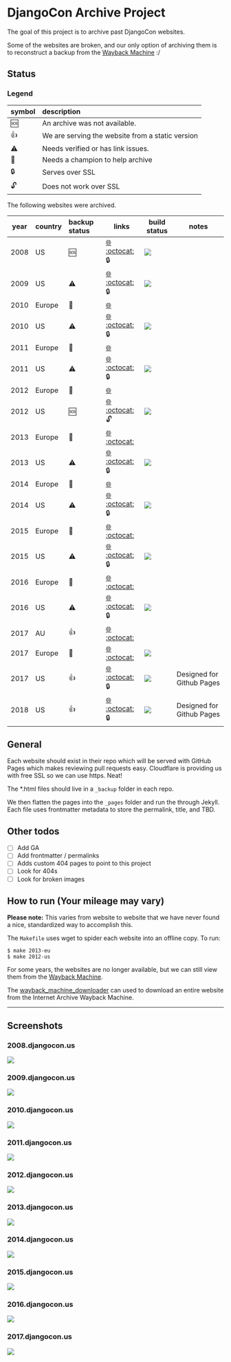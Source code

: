# DjangoCon Archive Project

The goal of this project is to archive past DjangoCon websites. 

Some of the websites are broken, and our only option of archiving them is to reconstruct a backup from the [Wayback Machine](https://archive.org/) :/ 

## Status

### Legend

| symbol        | description                                      |
| :------------ | :----------------------------------------------- |
| :sos:         | An archive was not available.                    |
| :thumbsup:    | We are serving the website from a static version |
| :warning:     | Needs verified or has link issues.               |
| :wave:        | Needs a champion to help archive                 |
| :lock:        | Serves over SSL                                  |
| :unlock:      | Does not work over SSL                           |

The following websites were archived.

| year | country | backup status | links                                                                                                                         | build status                                                                                                                  | notes                     |
| :--: | :------ | :------------ | ----------------------------------------------------------------------------------------------------------------------------- | ----------------------------------------------------------------------------------------------------------------------------- | ------------------------- |
| 2008 | US      | :sos:         | [:globe_with_meridians:](https://2008.djangocon.us)      [:octocat:](https://github.com/djangocon/2008.djangocon.us) :lock:   | [![](https://travis-ci.org/djangocon/2008.djangocon.us.svg?branch=master)](https://travis-ci.org/djangocon/2008.djangocon.us) |                           |
| 2009 | US      | :warning:     | [:globe_with_meridians:](https://2009.djangocon.us)      [:octocat:](https://github.com/djangocon/2009.djangocon.us) :lock:   | [![](https://travis-ci.org/djangocon/2009.djangocon.us.svg?branch=master)](https://travis-ci.org/djangocon/2009.djangocon.us) |                           |
| 2010 | Europe  | :wave:        | [:globe_with_meridians:](http://2010.djangocon.eu)                                                                            |                                                                                                                               |                           |
| 2010 | US      | :warning:     | [:globe_with_meridians:](https://2010.djangocon.us)      [:octocat:](https://github.com/djangocon/2010.djangocon.us) :lock:   | [![](https://travis-ci.org/djangocon/2010.djangocon.us.svg?branch=master)](https://travis-ci.org/djangocon/2010.djangocon.us) |                           |
| 2011 | Europe  | :wave:        | [:globe_with_meridians:](http://2011.djangocon.eu)                                                                            |                                                                                                                               |                           |
| 2011 | US      | :warning:     | [:globe_with_meridians:](https://2011.djangocon.us)      [:octocat:](https://github.com/djangocon/2011.djangocon.us) :lock:   | [![](https://travis-ci.org/djangocon/2011.djangocon.us.svg?branch=master)](https://travis-ci.org/djangocon/2011.djangocon.us) |                           |
| 2012 | Europe  | :wave:        | [:globe_with_meridians:](http://2012.djangocon.eu)                                                                            |                                                                                                                               |                           |
| 2012 | US      | :sos:         | [:globe_with_meridians:](https://2012.djangocon.us)      [:octocat:](https://github.com/djangocon/2012.djangocon.us) :unlock: | [![](https://travis-ci.org/djangocon/2012.djangocon.us.svg?branch=master)](https://travis-ci.org/djangocon/2012.djangocon.us) |                           |
| 2013 | Europe  | :wave:        | [:globe_with_meridians:](http://2013.djangocon.eu)       [:octocat:](https://github.com/djangocon/2013.djangocon.eu)          |                                                                                                                               |                           |
| 2013 | US      | :warning:     | [:globe_with_meridians:](https://2013.djangocon.us)      [:octocat:](https://github.com/djangocon/2013.djangocon.us) :lock:   | [![](https://travis-ci.org/djangocon/2013.djangocon.us.svg?branch=master)](https://travis-ci.org/djangocon/2013.djangocon.us) |                           |
| 2014 | Europe  | :wave:        | [:globe_with_meridians:](http://2014.djangocon.eu)                                                                            |                                                                                                                               |                           |
| 2014 | US      | :warning:     | [:globe_with_meridians:](https://2014.djangocon.us)      [:octocat:](https://github.com/djangocon/2014.djangocon.us) :lock:   | [![](https://travis-ci.org/djangocon/2014.djangocon.us.svg?branch=master)](https://travis-ci.org/djangocon/2014.djangocon.us) |                           |
| 2015 | Europe  | :wave:        | [:globe_with_meridians:](http://2015.djangocon.eu)       [:octocat:](https://github.com/djangocon/2015.djangocon.eu)          |                                                                                                                               |                           |
| 2015 | US      | :warning:     | [:globe_with_meridians:](https://2015.djangocon.us)      [:octocat:](https://github.com/djangocon/2015.djangocon.us) :lock:   | [![](https://travis-ci.org/djangocon/2015.djangocon.us.svg?branch=master)](https://travis-ci.org/djangocon/2015.djangocon.us) |                           |
| 2016 | Europe  | :wave:        | [:globe_with_meridians:](https://2016.djangocon.eu)      [:octocat:](https://github.com/djangocon/2016.djangocon.eu)          |                                                                                                                               |                           |
| 2016 | US      | :warning:     | [:globe_with_meridians:](https://2016.djangocon.us)      [:octocat:](https://github.com/djangocon/2016.djangocon.us) :lock:   | [![](https://travis-ci.org/djangocon/2016.djangocon.us.svg?branch=master)](https://travis-ci.org/djangocon/2016.djangocon.us) |                           |
| 2017 | AU      | :thumbsup:    | [:globe_with_meridians:](https://2017.djangocon.com.au)  [:octocat:](https://github.com/djangocon/2017.djangocon.com.au)      |                                                                                                                               |                           |
| 2017 | Europe  | :wave:        | [:globe_with_meridians:](https://2017.djangocon.eu)      [:octocat:](https://github.com/djangocon/2017.djangocon.eu)          | [![](https://travis-ci.org/djangocon/2017.djangocon.eu.svg?branch=master)](https://travis-ci.org/djangocon/2017.djangocon.eu) |                           |
| 2017 | US      | :thumbsup:    | [:globe_with_meridians:](https://2017.djangocon.us)      [:octocat:](https://github.com/djangocon/2017.djangocon.us) :lock:   | [![](https://travis-ci.org/djangocon/2017.djangocon.us.svg?branch=master)](https://travis-ci.org/djangocon/2017.djangocon.us) | Designed for Github Pages |
| 2018 | US      | :thumbsup:    | [:globe_with_meridians:](https://2018.djangocon.us)      [:octocat:](https://github.com/djangocon/2018.djangocon.us) :lock:   | [![](https://travis-ci.org/djangocon/2018.djangocon.us.svg?branch=master)](https://travis-ci.org/djangocon/2017.djangocon.us) | Designed for Github Pages |

## General

Each website should exist in their repo which will be served with GitHub Pages which makes reviewing pull requests easy. Cloudflare is providing us with free SSL so we can use https. Neat!

The *.html files should live in a `_backup` folder in each repo.

We then flatten the pages into the `_pages` folder and run the through Jekyll. Each file uses frontmatter metadata to store the permalink, title, and TBD. 

## Other todos

- [ ] Add GA
- [ ] Add frontmatter / permalinks
- [ ] Adds custom 404 pages to point to this project
- [ ] Look for 404s
- [ ] Look for broken images

## How to run (Your mileage may vary)

**Please note:** This varies from website to website that we have never found a nice, standardized way to accomplish this.

The `Makefile` uses wget to spider each website into an offline copy. To run:

```shell
$ make 2013-eu
$ make 2012-us
```

For some years, the websites are no longer available, but we can still view them from the
[Wayback Machine](https://archive.org/).

The [wayback_machine_downloader](https://github.com/hartator/wayback-machine-downloader) can used to
download an entire website from the Internet Archive Wayback Machine.

----

## Screenshots

### 2008.djangocon.us

[![](screenshots/2008-djangocon-us-1280x1024.png)](https://2008.djangocon.us)

### 2009.djangocon.us

[![](screenshots/2009-djangocon-us-1280x1024.png)](https://2009.djangocon.us)

### 2010.djangocon.us

[![](screenshots/2010-djangocon-us-1280x1024.png)](https://2010.djangocon.us)

### 2011.djangocon.us

[![](screenshots/2011-djangocon-us-1280x1024.png)](https://2011.djangocon.us)

### 2012.djangocon.us

[![](screenshots/2012-djangocon-us-1280x1024.png)](http://2012.djangocon.us)

### 2013.djangocon.us

[![](screenshots/2013-djangocon-us-1280x1024.png)](https://2013.djangocon.us)

### 2014.djangocon.us

[![](screenshots/2014-djangocon-us-1280x1024.png)](https://2014.djangocon.us)

### 2015.djangocon.us

[![](screenshots/2015-djangocon-us-1280x1024.png)](https://2015.djangocon.us)

### 2016.djangocon.us

[![](screenshots/2016-djangocon-us-1280x1024.png)](https://2016.djangocon.us)

### 2017.djangocon.us

[![](screenshots/2017-djangocon-us-1280x1024.png)](https://2017.djangocon.us)

